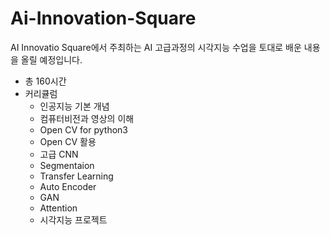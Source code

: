 # Ai-Innovation-Square
AI Innovatio Square에서 주최하는 AI 고급과정의 시각지능 수업을 토대로 배운 내용을 올릴 예정입니다.

- 총 160시간
- 커리큘럼
  - 인공지능 기본 개념
  - 컴퓨터비전과 영상의 이해
  - Open CV for python3
  - Open CV 활용
  - 고급 CNN
  - Segmentaion
  - Transfer Learning
  - Auto Encoder
  - GAN
  - Attention
  - 시각지능 프로젝트
